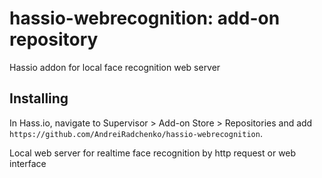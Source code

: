 # hassio-webrecognition: add-on repository
Hassio addon for local face recognition web server

## Installing
In Hass.io, navigate to Supervisor > Add-on Store > Repositories and add `https://github.com/AndreiRadchenko/hassio-webrecognition`.
  
  Local web server for realtime face recognition by http request or web interface
